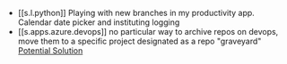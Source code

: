 

- [[s.l.python]] Playing with new branches in my productivity app. Calendar date picker and instituting logging
- [[s.apps.azure.devops]] no particular way to archive repos on devops, move them to a specific project designated as a repo "graveyard" [Potential Solution](https://techcommunity.microsoft.com/t5/azure/archive-a-project-in-azure-devops/m-p/408307)

